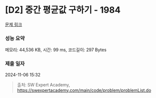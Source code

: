 # [D2] 중간 평균값 구하기 - 1984 

[문제 링크](https://swexpertacademy.com/main/code/problem/problemDetail.do?contestProbId=AV5Pw_-KAdcDFAUq) 

### 성능 요약

메모리: 44,536 KB, 시간: 99 ms, 코드길이: 297 Bytes

### 제출 일자

2024-11-06 15:32



> 출처: SW Expert Academy, https://swexpertacademy.com/main/code/problem/problemList.do